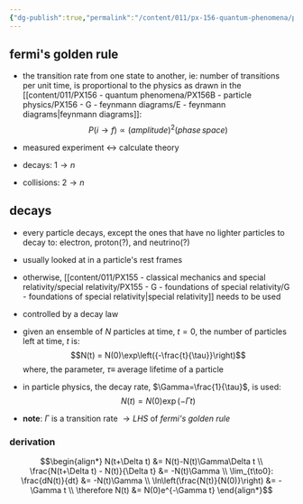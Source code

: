 ```yaml
---
{"dg-publish":true,"permalink":"/content/011/px-156-quantum-phenomena/px-156-b-particle-physics/px-156-j-particle-decays-and-relativistic-kinematics/px-156-j1-decays/","created":"2024-11-25T10:50:32.000+00:00","updated":"2024-12-03T17:21:34.312+00:00"}
---
```


## fermi's golden rule
- the transition rate from one state to another, ie: number of transitions per unit time, is proportional to the physics as drawn in the [[content/011/PX156 - quantum phenomena/PX156B - particle physics/PX156 - G - feynmann diagrams/E - feynmann diagrams\|feynmann diagrams]]: 
$$P(i\to f) \propto (amplitude)^{2}(phase\,space)$$

- measured experiment $\leftrightarrow$ calculate theory

- decays:  $1 \to n$
- collisions: $2 \to n$ 

## decays
- every particle decays, except the ones that have no lighter particles to decay to: electron, proton(?), and neutrino(?)

- usually looked at in a particle's rest frames
- otherwise, [[content/011/PX155 - classical mechanics and special relativity/special relativity/PX155 - G - foundations of special relativity/G - foundations of special relativity\|special relativity]] needs to be used

- controlled by a decay law
- given an ensemble of $N$ particles at time, $t=0$, the number of particles left at time, $t$ is: 
$$N(t) = N(0)\exp\left({-\frac{t}{\tau}}\right)$$
	where, the parameter, $\tau\equiv$ average lifetime of a particle
- in particle physics, the decay rate, $\Gamma=\frac{1}{\tau}$, is used:  
$$ N(t) = N(0)\exp\left( -\Gamma t \right)$$
- **note**: $\Gamma$ is a transition rate $\to LHS$ of *fermi's golden rule*
### derivation
$$\begin{align*}
	N(t+\Delta t) &= N(t)-N(t)\Gamma\Delta t \\
	\frac{N(t+\Delta t) - N(t)}{\Delta t} &= -N(t)\Gamma \\
	\lim_{t\to0}: \frac{dN(t)}{dt} &= -N(t)\Gamma \\
	\ln\left(\frac{N(t)}{N(0)}\right) &= -\Gamma t \\
	\therefore N(t) &= N(0)e^{-\Gamma t}
\end{align*}$$
